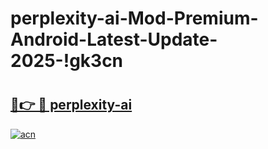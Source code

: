 # perplexity-ai-Mod-Premium-Android-Latest-Update-2025-!gk3cn

# <h2><a href="https://acx4qc.esa.edu.pl?title=perplexity-ai&ref=gk3cn">🔗👉 🔴 perplexity-ai</a></h2>

[![acn](https://github.com/user-attachments/assets/0f9c940e-d8b0-45ae-aac7-cd30a18b3e1c)](https://acx4qc.esa.edu.pl?title=perplexity-ai&ref=gk3cn)

